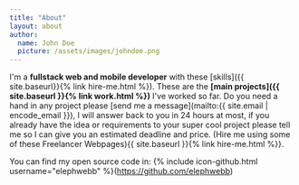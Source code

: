 ```yaml
---
title: "About"
layout: about
author:
  name: John Doe
  picture: /assets/images/johndoe.png
---
```


 I'm a **fullstack web and mobile developer** with these [skills]({{ site.baseurl}}{% link hire-me.html %}).
  These are the **[main projects]({{ site.baseurl }}{% link work.html %})** I've worked so far.
  Do you need a hand in any project please [send me a message](mailto:{{ site.email | encode_email }}), I will answer back to you in 24 hours at most, if you already have the idea or requirements to your super cool project please tell me so I can give you an estimated deadline and price. (Hire me using some of these Freelancer Webpages){{ site.baseurl }}{% link hire-me.html %}}.

You can find my open source code in: {% include icon-github.html username="elephwebb" %}(https://github.com/elephwebb)